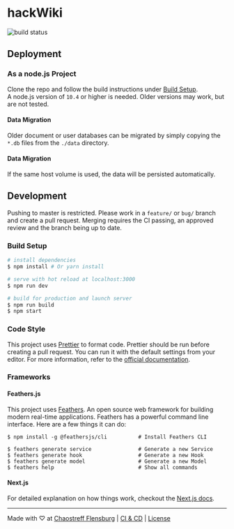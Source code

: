 # hackWiki

![build status](https://drone.ctfl.space/api/badges/chaostreff-flensburg/hackWiki/status.svg)

<!-- @ToDo: Inline About Section -->

## Deployment

### As a node.js Project

Clone the repo and follow the build instructions under [Build Setup](#build-setup).  
A node.js version of `10.4` or higher is needed. Older versions may work, but are not tested.

<!-- @ToDo: add docker deployment when images are being built and published by ci
### Docker

```bash
$ docker run -d --name hackwiki -p 8080:80 -v /srv/hack-wiki/data:/app/data ctfl/hackwiki
```
-->

#### Data Migration

Older document or user databases can be migrated by simply copying the `*.db` files from the `./data` directory.

#### Data Migration

If the same host volume is used, the data will be persisted automatically.

## Development

Pushing to master is restricted. Please work in a `feature/` or `bug/` branch and create a pull request. Merging requires the CI passing, an approved review and the branch being up to date.

### Build Setup

```bash
# install dependencies
$ npm install # Or yarn install

# serve with hot reload at localhost:3000
$ npm run dev

# build for production and launch server
$ npm run build
$ npm start
```

### Code Style

This project uses [Prettier](https://prettier.io) to format code. Prettier should be run before creating a pull request. You can run it with the default settings from your editor. For more information, refer to the [official documentation](https://prettier.io).

### Frameworks

#### Feathers.js

This project uses [Feathers](http://feathersjs.com). An open source web framework for building modern real-time applications.
Feathers has a powerful command line interface. Here are a few things it can do:

```
$ npm install -g @feathersjs/cli          # Install Feathers CLI

$ feathers generate service               # Generate a new Service
$ feathers generate hook                  # Generate a new Hook
$ feathers generate model                 # Generate a new Model
$ feathers help                           # Show all commands
```

#### Next.js

For detailed explanation on how things work, checkout the [Next.js docs](https://nextjs.org/).

---

Made with ♡ at [Chaostreff Flensburg](https://twitter.com/chaos_fl) | [CI & CD](https://drone.ctfl.space/chaostreff-flensburg/hackWiki) | [License](./LICENSE)
